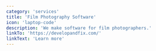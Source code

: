 ```yaml
---
category: 'services'
title: 'Film Photography Software'
icon: 'laptop-code'
description: 'We make software for film photographers.'
linkTo: 'https://developandfix.com/'
linkText: 'Learn more'
---
```

